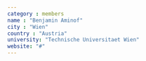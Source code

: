 ```yaml
---
category : members
name : "Benjamin Aminof"
city : "Wien"
country : "Austria"
university: "Technische Universitaet Wien"
website: "#"
---
```


